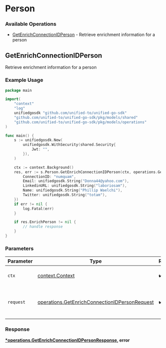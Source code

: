 # Person

### Available Operations

* [GetEnrichConnectionIDPerson](#getenrichconnectionidperson) - Retrieve enrichment information for a person

## GetEnrichConnectionIDPerson

Retrieve enrichment information for a person

### Example Usage

```go
package main

import(
	"context"
	"log"
	unifiedgosdk "github.com/unified-to/unified-go-sdk"
	"github.com/unified-to/unified-go-sdk/pkg/models/shared"
	"github.com/unified-to/unified-go-sdk/pkg/models/operations"
)

func main() {
    s := unifiedgosdk.New(
        unifiedgosdk.WithSecurity(shared.Security{
            Jwt: "",
        }),
    )

    ctx := context.Background()
    res, err := s.Person.GetEnrichConnectionIDPerson(ctx, operations.GetEnrichConnectionIDPersonRequest{
        ConnectionID: "numquam",
        Email: unifiedgosdk.String("Donna44@yahoo.com"),
        LinkedinURL: unifiedgosdk.String("laboriosam"),
        Name: unifiedgosdk.String("Phillip Waelchi"),
        Twitter: unifiedgosdk.String("totam"),
    })
    if err != nil {
        log.Fatal(err)
    }

    if res.EnrichPerson != nil {
        // handle response
    }
}
```

### Parameters

| Parameter                                                                                                      | Type                                                                                                           | Required                                                                                                       | Description                                                                                                    |
| -------------------------------------------------------------------------------------------------------------- | -------------------------------------------------------------------------------------------------------------- | -------------------------------------------------------------------------------------------------------------- | -------------------------------------------------------------------------------------------------------------- |
| `ctx`                                                                                                          | [context.Context](https://pkg.go.dev/context#Context)                                                          | :heavy_check_mark:                                                                                             | The context to use for the request.                                                                            |
| `request`                                                                                                      | [operations.GetEnrichConnectionIDPersonRequest](../../models/operations/getenrichconnectionidpersonrequest.md) | :heavy_check_mark:                                                                                             | The request object to use for the request.                                                                     |


### Response

**[*operations.GetEnrichConnectionIDPersonResponse](../../models/operations/getenrichconnectionidpersonresponse.md), error**

